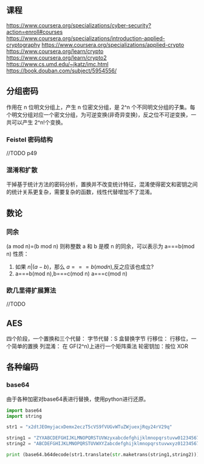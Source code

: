 ## 课程
https://www.coursera.org/specializations/cyber-security?action=enroll#courses
https://www.coursera.org/specializations/introduction-applied-cryptography
https://www.coursera.org/specializations/applied-crypto
https://www.coursera.org/learn/crypto
https://www.coursera.org/learn/crypto2
https://www.cs.umd.edu/~jkatz/imc.html
https://book.douban.com/subject/5954556/
## 分组密码

作用在 n 位明文分组上，产生 n 位密文分组，是 2^n 个不同明文分组的子集。每个明文分组对应一个密文分组，为可逆变换(非奇异变换)，反之位不可逆变换，一共可以产生 2^n!个变换。

### Feistel 密码结构

//TODO p49

### 混淆和扩散

干掉基于统计方法的密码分析，置换并不改变统计特征，混淆使得密文和密钥之间的统计关系更复杂，需要复杂的函数，线性代替增加不了混淆。

## 数论

### 同余

(a mod n)=(b mod n) 则称整数 a 和 b 是模 n 的同余，可以表示为 a===b(mod n)
性质：

1. 如果 $n|(a-b)$，那么 $a===b(mod n)$,反之应该也成立?
2. a===b(mod n),b===c(mod n) a===c(mod n)

### 欧几里得扩展算法

//TODO

## AES

四个阶段，一个置换和三个代替：
字节代替：S 盒替换字节
行移位： 行移位，一个简单的置换
列混淆： 在 GF(2^n)上进行一个矩阵乘法
轮密钥加：按位 XOR

## 各种编码
### base64
由于各种加密对base64表进行替换，使用python进行还原。
```py
import base64
import string

str1 = "x2dtJEOmyjacxDemx2eczT5cVS9fVUGvWTuZWjuexjRqy24rV29q"

string1 = "ZYXABCDEFGHIJKLMNOPQRSTUVWzyxabcdefghijklmnopqrstuvw0123456789+/"
string2 = "ABCDEFGHIJKLMNOPQRSTUVWXYZabcdefghijklmnopqrstuvwxyz0123456789+/"

print (base64.b64decode(str1.translate(str.maketrans(string1,string2))))
```
